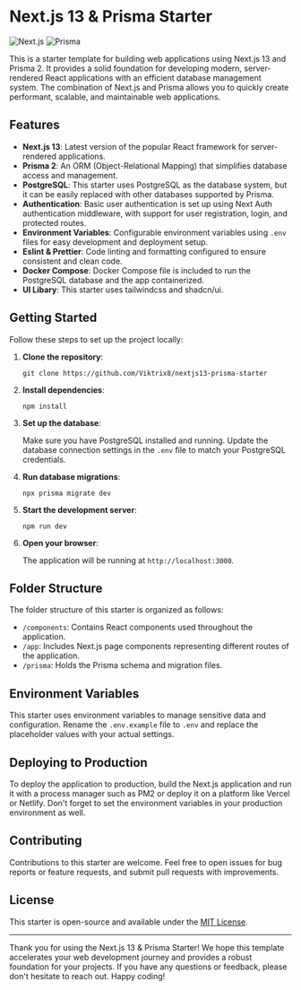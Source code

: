 # Next.js 13 & Prisma Starter

![Next.js](https://img.shields.io/badge/Next.js-13.0.0-blue?logo=next.js)
![Prisma](https://img.shields.io/badge/Prisma-2.30.3-blue?logo=prisma)

This is a starter template for building web applications using Next.js 13 and Prisma 2. It provides a solid foundation for developing modern, server-rendered React applications with an efficient database management system. The combination of Next.js and Prisma allows you to quickly create performant, scalable, and maintainable web applications.

## Features

- **Next.js 13**: Latest version of the popular React framework for server-rendered applications.
- **Prisma 2**: An ORM (Object-Relational Mapping) that simplifies database access and management.
- **PostgreSQL**: This starter uses PostgreSQL as the database system, but it can be easily replaced with other databases supported by Prisma.
- **Authentication**: Basic user authentication is set up using Next Auth authentication middleware, with support for user registration, login, and protected routes.
- **Environment Variables**: Configurable environment variables using `.env` files for easy development and deployment setup.
- **Eslint & Prettier**: Code linting and formatting configured to ensure consistent and clean code.
- **Docker Compose**: Docker Compose file is included to run the PostgreSQL database and the app containerized.
- **UI Libary**: This starter uses tailwindcss and shadcn/ui.

## Getting Started

Follow these steps to set up the project locally:

1. **Clone the repository**:

   ```
   git clone https://github.com/Viktrix8/nextjs13-prisma-starter
   ```

2. **Install dependencies**:

   ```
   npm install
   ```

3. **Set up the database**:

   Make sure you have PostgreSQL installed and running. Update the database connection settings in the `.env` file to match your PostgreSQL credentials.

4. **Run database migrations**:

   ```
   npx prisma migrate dev
   ```

5. **Start the development server**:

   ```
   npm run dev
   ```

6. **Open your browser**:

   The application will be running at `http://localhost:3000`.

## Folder Structure

The folder structure of this starter is organized as follows:

- `/components`: Contains React components used throughout the application.
- `/app`: Includes Next.js page components representing different routes of the application.
- `/prisma`: Holds the Prisma schema and migration files.

## Environment Variables

This starter uses environment variables to manage sensitive data and configuration. Rename the `.env.example` file to `.env` and replace the placeholder values with your actual settings.

## Deploying to Production

To deploy the application to production, build the Next.js application and run it with a process manager such as PM2 or deploy it on a platform like Vercel or Netlify. Don't forget to set the environment variables in your production environment as well.

## Contributing

Contributions to this starter are welcome. Feel free to open issues for bug reports or feature requests, and submit pull requests with improvements.

## License

This starter is open-source and available under the [MIT License](LICENSE).

---

Thank you for using the Next.js 13 & Prisma Starter! We hope this template accelerates your web development journey and provides a robust foundation for your projects. If you have any questions or feedback, please don't hesitate to reach out. Happy coding!
